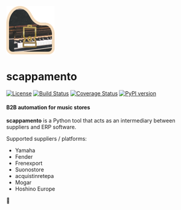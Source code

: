 ![Icon](https://github.com/LorenzoBunino/scappamento/raw/master/images/icon%40128.png)
# scappamento
[![License](https://img.shields.io/github/license/LorenzoBunino/scappamento)]()
[![Build Status](https://travis-ci.com/LorenzoBunino/scappamento.svg?branch=master)](https://travis-ci.com/LorenzoBunino/scappamento)
[![Coverage Status](https://coveralls.io/repos/github/LorenzoBunino/scappamento/badge.svg?branch=master)](https://coveralls.io/github/LorenzoBunino/scappamento?branch=master)
[![PyPI version](https://badge.fury.io/py/scappamento.svg)](https://pypi.org/project/scappamento/)
#### B2B automation for music stores

**scappamento** is a Python tool that acts as an intermediary between suppliers and ERP software.

Supported suppliers / platforms:
* Yamaha
* Fender
* Frenexport
* Suonostore
* acquistinretepa
* Mogar
* Hoshino Europe

:broccoli: